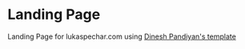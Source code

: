 # Landing Page

Landing Page for lukaspechar.com using  [Dinesh Pandiyan's template](https://github.com/flexdinesh/dev-landing-page)
